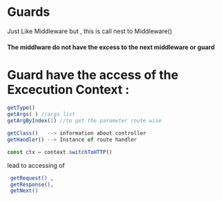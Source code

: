 # Guards

Just Like Middleware but , this is call nest to Middleware()  

#### The middlware do not have the excess to the next middleware or guard


# Guard have the access of the Excecution Context :

```typescript
getType()
getArgs( ) //args list
getArgByIndex(1) //to get the parameter route wise

getClass()   --> information about controller
getHandler() --> Instance of route handler

```
```typescript
const ctx = context.switchToHTTP()
```
lead to accessing of
```bash
 getRequest() ,
 getResponse(),
 getNext()
 ```